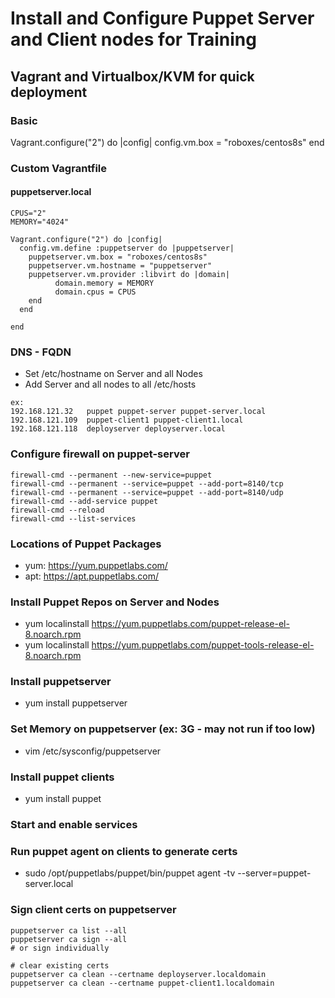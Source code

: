 # Install and Configure Puppet Server and Client nodes for Training

## Vagrant and Virtualbox/KVM for quick deployment

### Basic
Vagrant.configure("2") do |config|
  config.vm.box = "roboxes/centos8s"
end

### Custom Vagrantfile

#### puppetserver.local

```
CPUS="2"
MEMORY="4024"

Vagrant.configure("2") do |config|
  config.vm.define :puppetserver do |puppetserver|
    puppetserver.vm.box = "roboxes/centos8s"
    puppetserver.vm.hostname = "puppetserver"
    puppetserver.vm.provider :libvirt do |domain|
          domain.memory = MEMORY
          domain.cpus = CPUS
    end
  end

end
```



### DNS - FQDN
- Set /etc/hostname on Server and all Nodes
- Add Server and all nodes to all /etc/hosts

```
ex:
192.168.121.32   puppet puppet-server puppet-server.local
192.168.121.109  puppet-client1 puppet-client1.local
192.168.121.118  deployserver deployserver.local
```

### Configure firewall on puppet-server

```
firewall-cmd --permanent --new-service=puppet
firewall-cmd --permanent --service=puppet --add-port=8140/tcp
firewall-cmd --permanent --service=puppet --add-port=8140/udp
firewall-cmd --add-service puppet
firewall-cmd --reload
firewall-cmd --list-services
```

### Locations of Puppet Packages
- yum: https://yum.puppetlabs.com/
- apt: https://apt.puppetlabs.com/

### Install Puppet Repos on Server and Nodes

- yum localinstall https://yum.puppetlabs.com/puppet-release-el-8.noarch.rpm
- yum localinstall https://yum.puppetlabs.com/puppet-tools-release-el-8.noarch.rpm

### Install puppetserver
- yum install puppetserver

### Set Memory on puppetserver (ex: 3G - may not run if too low)
- vim /etc/sysconfig/puppetserver

### Install puppet clients
- yum install puppet

### Start and enable services

### Run puppet agent on clients to generate certs
- sudo /opt/puppetlabs/puppet/bin/puppet agent -tv --server=puppet-server.local

### Sign client certs on puppetserver
```
puppetserver ca list --all
puppetserver ca sign --all
# or sign individually

# clear existing certs
puppetserver ca clean --certname deployserver.localdomain
puppetserver ca clean --certname puppet-client1.localdomain


```


